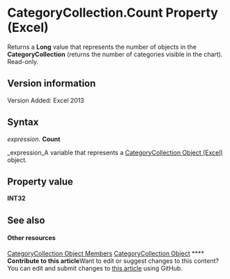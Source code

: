 
# CategoryCollection.Count Property (Excel)

Returns a  **Long** value that represents the number of objects in the **CategoryCollection** (returns the number of categories visible in the chart). Read-only.


## Version information

Version Added: Excel 2013 


## Syntax

 _expression_. **Count**

 _expression_A variable that represents a  [CategoryCollection Object (Excel)](5fc7e8c2-6fcb-8726-36f8-d4ae8c2c91e1.md) object.


## Property value

 **INT32**


## See also


#### Other resources


 [CategoryCollection Object Members](39a6f85c-2219-79df-cbbc-0bcc21a517e8.md)
 [CategoryCollection Object](5fc7e8c2-6fcb-8726-36f8-d4ae8c2c91e1.md)
****   **Contribute to this article**Want to edit or suggest changes to this content? You can edit and submit changes to  [this article](https://github.com/jhershey00/VBA_Excel_Test/OpenXMLCon/articles/7d6c8a5c-75fb-f414-590d-1b0ea8d8ff22.md) using GitHub.

